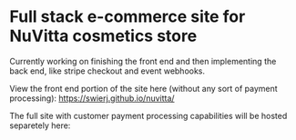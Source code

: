 # Full stack e-commerce site for NuVitta cosmetics store

Currently working on finishing the front end and then implementing the back end, like stripe checkout and event webhooks.

View the front end portion of the site here (without any sort of payment processing): https://swierj.github.io/nuvitta/

The full site with customer payment processing capabilities will be hosted separetely here:
